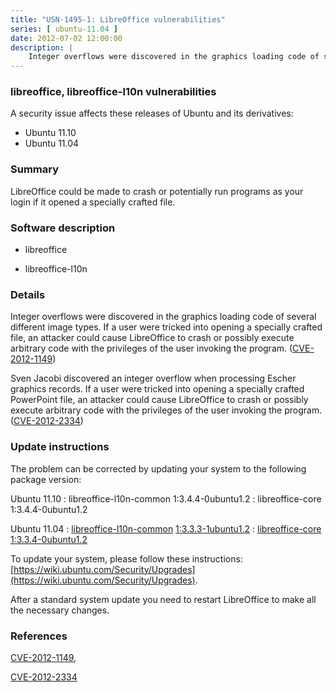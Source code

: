 ```yaml
---
title: "USN-1495-1: LibreOffice vulnerabilities"
series: [ ubuntu-11.04 ]
date: 2012-07-02 12:00:00
description: |
    Integer overflows were discovered in the graphics loading code of several different image types. If a user were tricked into opening a specially crafted file, an attacker could cause LibreOffice to crash or possibly execute arbitrary code with the privileges of the user invoking the program. ([CVE-2012-1149](http://people.ubuntu.com/~ubuntu-security/cve/CVE-2012-1149))
--- 
```

 
### libreoffice, libreoffice-l10n vulnerabilities

A security issue affects these releases of Ubuntu and its derivatives:

* Ubuntu 11.10
* Ubuntu 11.04

### Summary

LibreOffice could be made to crash or potentially run programs as your login if it opened a specially crafted file.

### Software description

* libreoffice 

* libreoffice-l10n 

### Details

Integer overflows were discovered in the graphics loading code of several different image types. If a user were tricked into opening a specially crafted file, an attacker could cause LibreOffice to crash or possibly execute arbitrary code with the privileges of the user invoking the program. ([CVE-2012-1149](http://people.ubuntu.com/~ubuntu-security/cve/CVE-2012-1149))

Sven Jacobi discovered an integer overflow when processing Escher graphics records. If a user were tricked into opening a specially crafted PowerPoint file, an attacker could cause LibreOffice to crash or possibly execute arbitrary code with the privileges of the user invoking the program. ([CVE-2012-2334](http://people.ubuntu.com/~ubuntu-security/cve/CVE-2012-2334)) 

### Update instructions

The problem can be corrected by updating your system to the following package version:

Ubuntu 11.10
 : libreoffice-l10n-common <span>1:3.4.4-0ubuntu1.2</span>
 : libreoffice-core <span>1:3.4.4-0ubuntu1.2</span>

Ubuntu 11.04
 : [libreoffice-l10n-common](https://launchpad.net/ubuntu/+source/libreoffice-l10n) <span> [1:3.3.3-1ubuntu1.2](https://launchpad.net/ubuntu/+source/libreoffice-l10n/1:3.3.3-1ubuntu1.2) </span> 
 : [libreoffice-core](https://launchpad.net/ubuntu/+source/libreoffice) <span> [1:3.3.4-0ubuntu1.2](https://launchpad.net/ubuntu/+source/libreoffice/1:3.3.4-0ubuntu1.2) </span> 

To update your system, please follow these instructions: [https://wiki.ubuntu.com/Security/Upgrades](https://wiki.ubuntu.com/Security/Upgrades).

After a standard system update you need to restart LibreOffice to make all the necessary changes. 

### References

 [CVE-2012-1149](http://people.ubuntu.com/~ubuntu-security/cve/CVE-2012-1149), 

 [CVE-2012-2334](http://people.ubuntu.com/~ubuntu-security/cve/CVE-2012-2334)
 
